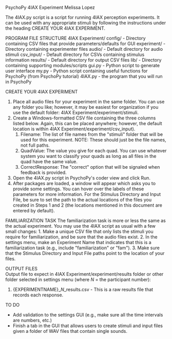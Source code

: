 PsychoPy 4IAX Experiment
Melissa Lopez

The 4IAX.py script is a script for running 4IAX perception experiments. It 
can be used with any appropriate stimuli by following the instructions under the heading CREATE YOUR 4IAX EXPERIMENT.

PROGRAM FILE STRUCTURE
4IAX Experiment/
    config/ - Directory containing CSV files that provide parameters/defaults for GUI
    experiment/ - Directory containing experimenter files
        audio/ - Default directory for audio stimuli
        csv_input/ - Default directory for CSVs containing stimulus information
        results/ - Default directory for output CSV files
    lib/ - Directory containing supporting modules/scripts
        gui.py - Python script to generate user interface
        my.py - Python script containing useful functions for PsychoPy (from PsychoPy tutorial)
    4IAX.py - the program that you will run in PsychoPy


CREATE YOUR 4IAX EXPERIMENT
1. Place all audio files for your experiment in the same folder. You can use any folder you like; however, it may be easiest for organization if you use the default folder: 4IAX Experiment/experiment/stimuli.
2. Create a Windows-formatted CSV file containing the three columns listed below. Again, this can be placed anywhere; however, the default location is within 4IAX Experiment/experiment/csv_input). 
      1. Filename: The list of file names from the "stimuli" folder that will be used for this experiment.
         NOTE: These should just be the file names, not full paths.
      2. QuadValue: The value you give for each quad. You can use whatever system you want to classify your quads as long as all files in the quad have the same value.
      3. CorrectResponse: The "correct" option that will be signaled when feedback is provided.
3. Open the 4IAX.py script in PsychoPy's coder view and click Run.
4. After packages are loaded, a window will appear which asks you to provide some settings. You can hover over the labels of these parameters for more information. For the Stimulus Directory and Input File, be sure to set the path to the actual locations of the files you created in Steps 1 and 2 (the locations mentioned in this document are entered by default).

FAMILIARIZATION TASK
The familiarization task is more or less the same as the actual experiment. You may use the 4IAX script as usual with a few small changes:
    1. Make a unique CSV file that only lists the stimuli you require for familiarization, and be sure that the audio files exist.
    2. In the settings menu, make an Experiment Name that indicates that this is a familiarization task (e.g., include "familiarization" or "fam").
    3. Make sure that the Stimulus Directory and Input File paths point to the location of your files.

OUTPUT FILES   
Output file to expect in 4IAX Experiment/experiment/results folder or other folder selected in settings menu (where *N* = the participant number):
1. {EXPERIMENTNAME}_*N*_results.csv - This is a raw results file that records each response.

TO DO
- Add validation to the settings GUI (e.g., make sure all the time intervals are numbers, etc.)
- Finish a tab in the GUI that allows users to create stimuli and input files given a folder of WAV files that contain single sounds.